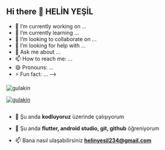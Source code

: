 ## Hi there 👋 HELİN YEŞİL 

- 🔭 I’m currently working on ...
- 🌱 I’m currently learning ...
- 👯 I’m looking to collaborate on ...
- 🤔 I’m looking for help with ...
- 💬 Ask me about ...
- 📫 How to reach me: ...
- 😄 Pronouns: ...
- ⚡ Fun fact: ...
-->


<p align="left"> <img src="https://komarev.com/ghpvc/?username=gulakin&label=Profile%20views&color=0e75b6&style=flat" alt="gulakin" /> </p>

<p align="left"> <a href="https://github.com/ryo-ma/github-profile-trophy"><img src="https://github-profile-trophy.vercel.app/?username=gulakin" alt="gulakin" /></a> </p>

<p align="left"> <a href="https://twitter.com/" target="blank"><img src="https://img.shields.io/twitter/follow/?logo=twitter&style=for-the-badge" alt="" /></a> </p>

- 🔭 Şu anda **kodluyoruz** üzerinde çalışıyorum

- 🌱 Şu anda **flutter, android studio, git, github** öğreniyorum

- 📫 Bana nasıl ulaşabilirsiniz **helinyesil234@gmail.com**
